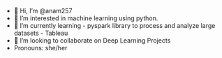 - 👋 Hi, I’m @anam257
- 👀 I’m interested in machine learning using python.
- 🌱 I’m currently learning 
      - pyspark library to process and analyze large datasets
      - Tableau
- 💞️ I’m looking to collaborate on Deep Learning Projects
- Pronouns: she/her


<!---
anam257/anam257 is a ✨ special ✨ repository because its `README.md` (this file) appears on your GitHub profile.
You can click the Preview link to take a look at your changes.
--->
